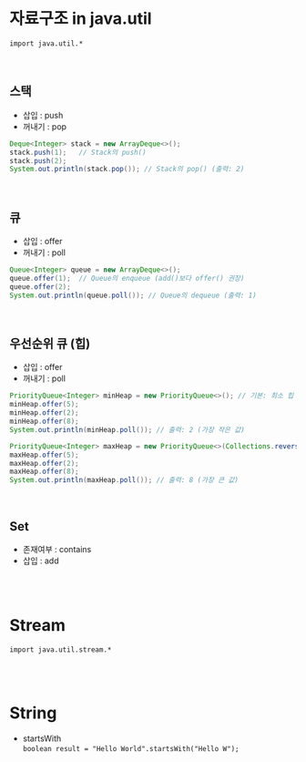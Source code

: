 # 자료구조 in java.util
`import java.util.*`

<br/>

## 스택
- 삽입 : push
- 꺼내기 : pop
```java
Deque<Integer> stack = new ArrayDeque<>();
stack.push(1);   // Stack의 push()
stack.push(2);
System.out.println(stack.pop()); // Stack의 pop() (출력: 2)
```

<br/>

## 큐
- 삽입 : offer
- 꺼내기 : poll
```java
Queue<Integer> queue = new ArrayDeque<>();
queue.offer(1);  // Queue의 enqueue (add()보다 offer() 권장)
queue.offer(2);
System.out.println(queue.poll()); // Queue의 dequeue (출력: 1)
```

<br/>

## 우선순위 큐 (힙)
- 삽입 : offer
- 꺼내기 : poll
```java
PriorityQueue<Integer> minHeap = new PriorityQueue<>(); // 기본: 최소 힙
minHeap.offer(5);
minHeap.offer(2);
minHeap.offer(8);
System.out.println(minHeap.poll()); // 출력: 2 (가장 작은 값)

PriorityQueue<Integer> maxHeap = new PriorityQueue<>(Collections.reverseOrder()); // 최대 힙
maxHeap.offer(5);
maxHeap.offer(2);
maxHeap.offer(8);
System.out.println(maxHeap.poll()); // 출력: 8 (가장 큰 값)
```

<br/>

## Set
- 존재여부 : contains
- 삽입 : add

<br/><br/>

# Stream
`import java.util.stream.*`

<br/><br/>

# String
- startsWith  
  `boolean result = "Hello World".startsWith("Hello W");`
